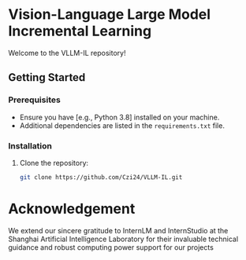 # Vision-Language Large Model Incremental Learning

Welcome to the VLLM-IL repository! 



## Getting Started

### Prerequisites

- Ensure you have [e.g., Python 3.8] installed on your machine.
- Additional dependencies are listed in the `requirements.txt` file.

### Installation

1. Clone the repository:
   ```bash
   git clone https://github.com/Czi24/VLLM-IL.git

# Acknowledgement
We extend our sincere gratitude to InternLM and InternStudio at the Shanghai Artificial Intelligence Laboratory for their invaluable technical guidance and robust computing power support for our projects

